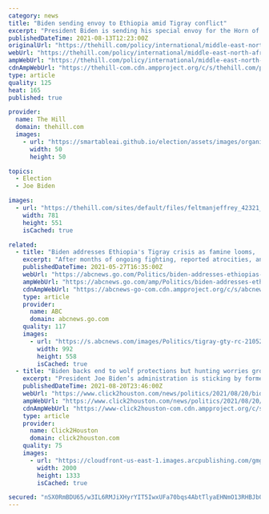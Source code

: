 ```yaml
---
category: news
title: "Biden sending envoy to Ethiopia amid Tigray conflict"
excerpt: "President Biden is sending his special envoy for the Horn of Africa to Ethiopia amid ongoing fighting in Tigray."
publishedDateTime: 2021-08-13T12:23:00Z
originalUrl: "https://thehill.com/policy/international/middle-east-north-africa/567714-biden-sending-envoy-to-ethiopia-amid-tigray"
webUrl: "https://thehill.com/policy/international/middle-east-north-africa/567714-biden-sending-envoy-to-ethiopia-amid-tigray"
ampWebUrl: "https://thehill.com/policy/international/middle-east-north-africa/567714-biden-sending-envoy-to-ethiopia-amid-tigray?amp"
cdnAmpWebUrl: "https://thehill-com.cdn.ampproject.org/c/s/thehill.com/policy/international/middle-east-north-africa/567714-biden-sending-envoy-to-ethiopia-amid-tigray?amp"
type: article
quality: 125
heat: 165
published: true

provider:
  name: The Hill
  domain: thehill.com
  images:
    - url: "https://smartableai.github.io/election/assets/images/organizations/thehill.com-50x50.jpg"
      width: 50
      height: 50

topics:
  - Election
  - Joe Biden

images:
  - url: "https://thehill.com/sites/default/files/feltmanjeffrey_42321_gettyimages.jpg"
    width: 781
    height: 551
    isCached: true

related:
  - title: "Biden addresses Ethiopia's Tigray crisis as famine looms, 'large-scale abuses' continue"
    excerpt: "After months of ongoing fighting, reported atrocities, and hindered humanitarian aid, President Joe Biden has finally weighed in directly on the crisis in Ethiopia -- issuing a warning late Wednesday about the \"escalating violence,"
    publishedDateTime: 2021-05-27T16:35:00Z
    webUrl: "https://abcnews.go.com/Politics/biden-addresses-ethiopias-tigray-crisis-famine-looms-large/story?id=77930030"
    ampWebUrl: "https://abcnews.go.com/amp/Politics/biden-addresses-ethiopias-tigray-crisis-famine-looms-large/story?id=77930030"
    cdnAmpWebUrl: "https://abcnews-go-com.cdn.ampproject.org/c/s/abcnews.go.com/amp/Politics/biden-addresses-ethiopias-tigray-crisis-famine-looms-large/story?id=77930030"
    type: article
    provider:
      name: ABC
      domain: abcnews.go.com
    quality: 117
    images:
      - url: "https://s.abcnews.com/images/Politics/tigray-gty-rc-210527_1622120835745_hpMain_16x9_992.jpg"
        width: 992
        height: 558
        isCached: true
  - title: "Biden backs end to wolf protections but hunting worries grow"
    excerpt: "President Joe Biden’s administration is sticking by former President Donald Trump's decision to lift protections for gray wolves across most of the U.S. But a top federal wildlife official on Friday told The Associated Press there is growing concern over aggressive hunting and trapping for the animals in the Great Lakes and northern Rocky Mountains."
    publishedDateTime: 2021-08-20T23:46:00Z
    webUrl: "https://www.click2houston.com/news/politics/2021/08/20/biden-backs-end-to-wolf-protections-but-hunting-worries-grow/"
    ampWebUrl: "https://www.click2houston.com/news/politics/2021/08/20/biden-backs-end-to-wolf-protections-but-hunting-worries-grow/?outputType=amp"
    cdnAmpWebUrl: "https://www-click2houston-com.cdn.ampproject.org/c/s/www.click2houston.com/news/politics/2021/08/20/biden-backs-end-to-wolf-protections-but-hunting-worries-grow/?outputType=amp"
    type: article
    provider:
      name: Click2Houston
      domain: click2houston.com
    quality: 75
    images:
      - url: "https://cloudfront-us-east-1.images.arcpublishing.com/gmg/PFQDBFIYQZFDZHCD5M4RWFNZDU.jpg"
        width: 2000
        height: 1333
        isCached: true

secured: "nSX0RmBDU65/w3IL6RMJiXHyrYIT5IwxUFa70bqs4AbtTlyaEHNmO13RHBJb0tb0GOmy5MDKBBjnl/O9KfRO5lyeYnxls0U4rFLWdnrivUaNBKwhHGWZ2E0ueZajsjkeu6tfqQO2J4OWnzSzkjs0csLOA/t71t3Pfui7tJ3h7kM7dVXJ0BY3TavHEX5+Sp+2JJt2lnr9FuREHTOegTRqiqv6SkDr3iH1DemedgnDMvEa7PdcHVBaeHrpmFv8+4sXFxkveQJyNGGKmFHWHADDW+gkpSO9ISjlNznM6QEDNLVlGTpjpHGIPPOInfbt8WVwuoRg6xJE+f7g+y58SXQMfdC1SnHB9UBfQORwgkSrZiw=;CtLuNmVlYpW5yQ/iyPWdCQ=="
---
```


